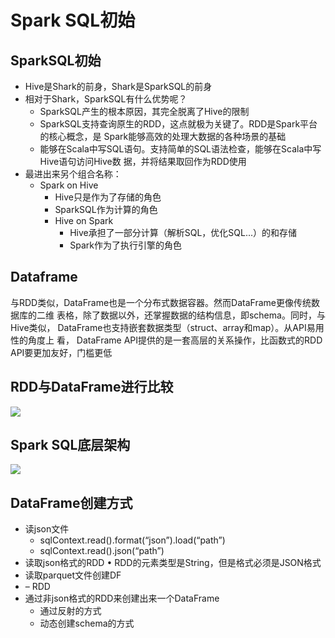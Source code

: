 # Spark SQL初始

## SparkSQL初始

* Hive是Shark的前身，Shark是SparkSQL的前身 
* 相对于Shark，SparkSQL有什么优势呢？
  * SparkSQL产生的根本原因，其完全脱离了Hive的限制 
  * SparkSQL支持查询原生的RDD，这点就极为关键了。RDD是Spark平台的核心概念，是   Spark能够高效的处理大数据的各种场景的基础 
  * 能够在Scala中写SQL语句。支持简单的SQL语法检查，能够在Scala中写Hive语句访问Hive数   据，并将结果取回作为RDD使用 
* 最进出来另个组合名称： 
    * Spark on Hive
      * Hive只是作为了存储的角色 
      * SparkSQL作为计算的角色 
      * Hive on Spark
        * Hive承担了一部分计算（解析SQL，优化SQL...）的和存储 
        * Spark作为了执行引擎的角色 

## Dataframe

​		与RDD类似，DataFrame也是一个分布式数据容器。然而DataFrame更像传统数据库的二维 表格，除了数据以外，还掌握数据的结构信息，即schema。同时，与Hive类似， DataFrame也支持嵌套数据类型（struct、array和map）。从API易用性的角度上 看， DataFrame API提供的是一套高层的关系操作，比函数式的RDD API要更加友好，门槛更低 

## RDD与DataFrame进行比较

![](https://willipic.oss-cn-hangzhou.aliyuncs.com/Spark/RDD%E4%B8%8EDataFrame%E8%BF%9B%E8%A1%8C%E6%AF%94%E8%BE%83.png )

## Spark SQL底层架构

![](https://willipic.oss-cn-hangzhou.aliyuncs.com/Spark/SparkSQL%E5%BA%95%E5%B1%82%E6%9E%B6%E6%9E%84.png )

## DataFrame创建方式

* 读json文件 
  * sqlContext.read().format(“json”).load(“path”)
  * sqlContext.read().json(“path”) 
* 读取json格式的RDD •  RDD的元素类型是String，但是格式必须是JSON格式
* 读取parquet文件创建DF
*  –  RDD<String> 
  * 通过非json格式的RDD来创建出来一个DataFrame
    * 通过反射的方式
    * 动态创建schema的方式 
